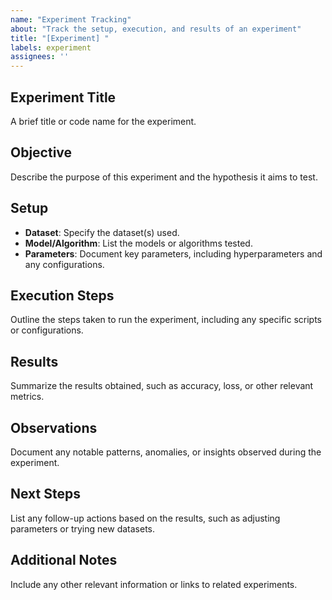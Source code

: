 ```yaml
---
name: "Experiment Tracking"
about: "Track the setup, execution, and results of an experiment"
title: "[Experiment] "
labels: experiment
assignees: ''
---
```


## Experiment Title
A brief title or code name for the experiment.

## Objective
Describe the purpose of this experiment and the hypothesis it aims to test.

## Setup
- **Dataset**: Specify the dataset(s) used.
- **Model/Algorithm**: List the models or algorithms tested.
- **Parameters**: Document key parameters, including hyperparameters and any configurations.

## Execution Steps
Outline the steps taken to run the experiment, including any specific scripts or configurations.

## Results
Summarize the results obtained, such as accuracy, loss, or other relevant metrics.

## Observations
Document any notable patterns, anomalies, or insights observed during the experiment.

## Next Steps
List any follow-up actions based on the results, such as adjusting parameters or trying new datasets.

## Additional Notes
Include any other relevant information or links to related experiments.
